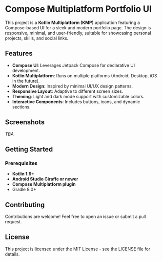 # Compose Multiplatform Portfolio UI

This project is a **Kotlin Multiplatform (KMP)** application featuring a Compose-based UI for a sleek and modern portfolio page. The design is responsive, minimal, and user-friendly, suitable for showcasing personal projects, skills, and social links.

## Features
- **Compose UI**: Leverages Jetpack Compose for declarative UI development.
- **Kotlin Multiplatform**: Runs on multiple platforms (Android, Desktop, iOS in the future).
- **Modern Design**: Inspired by minimal UI/UX design patterns.
- **Responsive Layout**: Adaptive to different screen sizes.
- **Theming**: Light and dark mode support with customizable colors.
- **Interactive Components**: Includes buttons, icons, and dynamic sections.

## Screenshots
_TBA_

## Getting Started

### Prerequisites
- **Kotlin 1.9+**
- **Android Studio Giraffe or newer**
- **Compose Multiplatform plugin**
- Gradle 8.0+

## Contributing
Contributions are welcome! Feel free to open an issue or submit a pull request.

## License
This project is licensed under the MIT License - see the [LICENSE](LICENSE) file for details.

